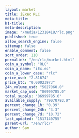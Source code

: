 ```yaml
---
layout: market
title: iExec RLC
meta-title: 
h1-title: 
meta-description: 
image: "/media/12318418/rlc.png"
published: true
allow_search_engine: false
sitemap: false
enable_comment: false
sort_order: 110
permalink: "/en/rlc/market.html"
coin_a_symbol: "RLC"
coin_a_name: "iEx.ec"
coin_a_lower_case: "rlc"
price_usd: "2.81674"
price_btc: "0.00023973"
24h_volume_usd: "5027060.0"
market_cap_usd: "86999785.0"
total_supply: "86999785.0"
available_supply: "79070793.0"
percent_change_1h: "0.39"
percent_change_24h: "4.3"
percent_change_7d: "10.72"
last_updated: "1517140755"
parent-url: "/en/rlc/"
author: Sam
---
```


